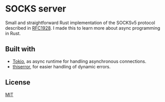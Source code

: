 # SOCKS server

Small and straightforward Rust implementation of the SOCKSv5 protocol described in [RFC1928](https://datatracker.ietf.org/doc/html/rfc1928). I made this to learn more about async programming in Rust.

## Built with

- [Tokio](https://tokio.rs/), as async runtime for handling asynchronous connections.
- [thiserror](https://crates.io/crates/thiserror), for easier handling of dynamic errors.

## License

[MIT](https://github.com/nibble-4bits/socks-server/blob/main/LICENSE)
